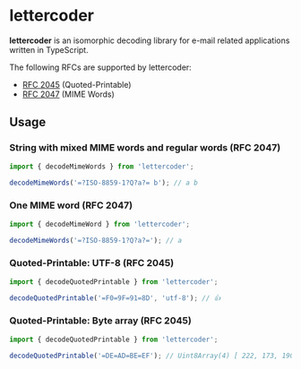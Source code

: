 # lettercoder

**lettercoder** is an isomorphic decoding library for e-mail related applications written in TypeScript.

The following RFCs are supported by lettercoder:

- [RFC 2045](https://tools.ietf.org/html/rfc2045.html) (Quoted-Printable)
- [RFC 2047](https://tools.ietf.org/html/rfc2047.html) (MIME Words)

## Usage

### String with mixed MIME words and regular words (RFC 2047)

```ts
import { decodeMimeWords } from 'lettercoder';

decodeMimeWords('=?ISO-8859-1?Q?a?= b'); // a b
```

### One MIME word (RFC 2047)

```ts
import { decodeMimeWord } from 'lettercoder';

decodeMimeWords('=?ISO-8859-1?Q?a?='); // a
```

### Quoted-Printable: UTF-8 (RFC 2045)

```ts
import { decodeQuotedPrintable } from 'lettercoder';

decodeQuotedPrintable('=F0=9F=91=8D', 'utf-8'); // 👍
```

### Quoted-Printable: Byte array (RFC 2045)

```ts
import { decodeQuotedPrintable } from 'lettercoder';

decodeQuotedPrintable('=DE=AD=BE=EF'); // Uint8Array(4) [ 222, 173, 190, 239 ]
```
